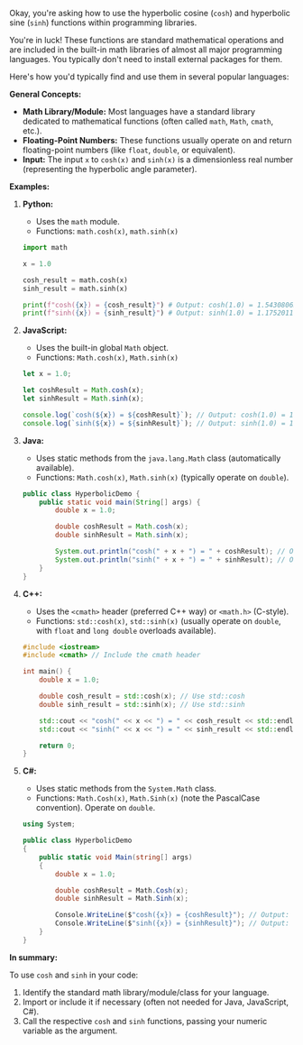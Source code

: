 Okay, you're asking how to use the hyperbolic cosine (`cosh`) and hyperbolic sine (`sinh`) functions within programming libraries.

You're in luck! These functions are standard mathematical operations and are included in the built-in math libraries of almost all major programming languages. You typically don't need to install external packages for them.

Here's how you'd typically find and use them in several popular languages:

**General Concepts:**

*   **Math Library/Module:** Most languages have a standard library dedicated to mathematical functions (often called `math`, `Math`, `cmath`, etc.).
*   **Floating-Point Numbers:** These functions usually operate on and return floating-point numbers (like `float`, `double`, or equivalent).
*   **Input:** The input `x` to `cosh(x)` and `sinh(x)` is a dimensionless real number (representing the hyperbolic angle parameter).

**Examples:**

1.  **Python:**
    *   Uses the `math` module.
    *   Functions: `math.cosh(x)`, `math.sinh(x)`

    ```python
    import math

    x = 1.0

    cosh_result = math.cosh(x)
    sinh_result = math.sinh(x)

    print(f"cosh({x}) = {cosh_result}") # Output: cosh(1.0) = 1.5430806348152437
    print(f"sinh({x}) = {sinh_result}") # Output: sinh(1.0) = 1.1752011936438014
    ```

2.  **JavaScript:**
    *   Uses the built-in global `Math` object.
    *   Functions: `Math.cosh(x)`, `Math.sinh(x)`

    ```javascript
    let x = 1.0;

    let coshResult = Math.cosh(x);
    let sinhResult = Math.sinh(x);

    console.log(`cosh(${x}) = ${coshResult}`); // Output: cosh(1.0) = 1.5430806348152437
    console.log(`sinh(${x}) = ${sinhResult}`); // Output: sinh(1.0) = 1.1752011936438014
    ```

3.  **Java:**
    *   Uses static methods from the `java.lang.Math` class (automatically available).
    *   Functions: `Math.cosh(x)`, `Math.sinh(x)` (typically operate on `double`).

    ```java
    public class HyperbolicDemo {
        public static void main(String[] args) {
            double x = 1.0;

            double coshResult = Math.cosh(x);
            double sinhResult = Math.sinh(x);

            System.out.println("cosh(" + x + ") = " + coshResult); // Output: cosh(1.0) = 1.5430806348152437
            System.out.println("sinh(" + x + ") = " + sinhResult); // Output: sinh(1.0) = 1.1752011936438014
        }
    }
    ```

4.  **C++:**
    *   Uses the `<cmath>` header (preferred C++ way) or `<math.h>` (C-style).
    *   Functions: `std::cosh(x)`, `std::sinh(x)` (usually operate on `double`, with `float` and `long double` overloads available).

    ```c++
    #include <iostream>
    #include <cmath> // Include the cmath header

    int main() {
        double x = 1.0;

        double cosh_result = std::cosh(x); // Use std::cosh
        double sinh_result = std::sinh(x); // Use std::sinh

        std::cout << "cosh(" << x << ") = " << cosh_result << std::endl; // Output: cosh(1.0) = 1.54308
        std::cout << "sinh(" << x << ") = " << sinh_result << std::endl; // Output: sinh(1.0) = 1.1752

        return 0;
    }
    ```

5.  **C#:**
    *   Uses static methods from the `System.Math` class.
    *   Functions: `Math.Cosh(x)`, `Math.Sinh(x)` (note the PascalCase convention). Operate on `double`.

    ```csharp
    using System;

    public class HyperbolicDemo
    {
        public static void Main(string[] args)
        {
            double x = 1.0;

            double coshResult = Math.Cosh(x);
            double sinhResult = Math.Sinh(x);

            Console.WriteLine($"cosh({x}) = {coshResult}"); // Output: cosh(1.0) = 1.5430806348152437
            Console.WriteLine($"sinh({x}) = {sinhResult}"); // Output: sinh(1.0) = 1.1752011936438014
        }
    }
    ```

**In summary:**

To use `cosh` and `sinh` in your code:

1.  Identify the standard math library/module/class for your language.
2.  Import or include it if necessary (often not needed for Java, JavaScript, C#).
3.  Call the respective `cosh` and `sinh` functions, passing your numeric variable as the argument.